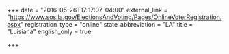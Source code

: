 +++
date = "2016-05-26T17:17:07-04:00"
external_link = "https://www.sos.la.gov/ElectionsAndVoting/Pages/OnlineVoterRegistration.aspx"
registration_type = "online"
state_abbreviation = "LA"
title = "Luisiana"
english_only = true

+++
